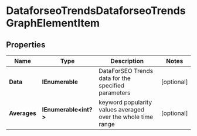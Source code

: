 # DataforseoTrendsDataforseoTrendsGraphElementItem


## Properties

| Name | Type | Description | Notes |
|------------ | ------------- | ------------- | -------------|
**Data** | **IEnumerable<TrendsGraphDataInfo>** | DataForSEO Trends data for the specified parameters |[optional]|
**Averages** | **IEnumerable<int?>** | keyword popularity values averaged over the whole time range |[optional]|